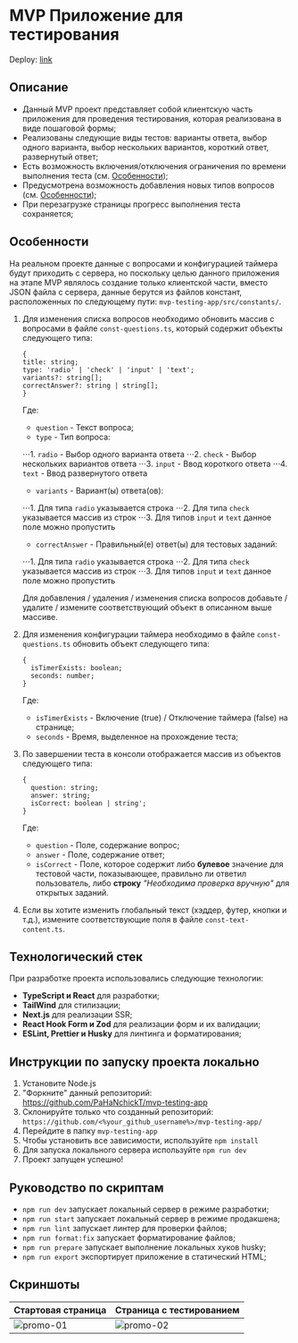 # MVP Приложение для тестирования

Deploy: [link](https://mvp-testing-app.vercel.app/)

## Описание

- Данный MVP проект представляет собой клиентскую часть приложения для проведения тестирования, которая реализована в виде пошаговой формы;
- Реализованы следующие виды тестов: варианты ответа, выбор одного варианта, выбор нескольких вариантов, короткий ответ, развернутый ответ;
- Есть возможность включения/отключения ограничения по времени выполнения теста (см. [Особенности](#Особенности));
- Предусмотрена возможность добавления новых типов вопросов (см. [Особенности](#Особенности));
- При перезагрузке страницы прогресс выполнения теста сохраняется;

## Особенности

На реальном проекте данные с вопросами и конфигурацией таймера будут приходить с сервера, но поскольку целью данного приложения на этапе MVP являлось создание только клиентской части, вместо JSON файла с сервера, данные берутся из файлов констант, расположенных по следующему пути: `mvp-testing-app/src/constants/`.

1. Для изменения списка вопросов необходимо обновить массив с вопросами в файле `const-questions.ts`, который содержит объекты следующего типа:

   ```
   {
   title: string;
   type: 'radio' | 'check' | 'input' | 'text';
   variants?: string[];
   correctAnswer?: string | string[];
   }
   ```

   Где:

   - `question` - Текст вопроса;
   - `type` - Тип вопроса:

   ⋅⋅⋅1. `radio` - Выбор одного варианта ответа
   ⋅⋅⋅2. `check` - Выбор нескольких вариантов ответа
   ⋅⋅⋅3. `input` - Ввод короткого ответа
   ⋅⋅⋅4. `text` - Ввод развернутого ответа

   - `variants` - Вариант(ы) ответа(ов):

   ⋅⋅⋅1. Для типа `radio` указывается строка
   ⋅⋅⋅2. Для типа `check` указывается массив из строк
   ⋅⋅⋅3. Для типов `input` и `text` данное поле можно пропустить

   - `correctAnswer` - Правильный(е) ответ(ы) для тестовых заданий:

   ⋅⋅⋅1. Для типа `radio` указывается строка
   ⋅⋅⋅2. Для типа `check` указывается массив из строк
   ⋅⋅⋅3. Для типов `input` и `text` данное поле можно пропустить

   Для добавления / удаления / изменения списка вопросов добавьте / удалите / измените соответствующий объект в описанном выше массиве.

2. Для изменения конфигурации таймера необходимо в файле `const-questions.ts` обновить объект следующего типа:

   ```
   {
     isTimerExists: boolean;
     seconds: number;
   }
   ```

   Где:

   - `isTimerExists` - Включение (true) / Отключение таймера (false) на странице;
   - `seconds` - Время, выделенное на прохождение теста;

3. По завершении теста в консоли отображается массив из объектов следующего типа:

   ```
   {
     question: string;
     answer: string;
     isCorrect: boolean | string';
   }
   ```

   Где:

   - `question` - Поле, содержание вопрос;
   - `answer` - Поле, содержание ответ;
   - `isCorrect` - Поле, которое содержит либо **булевое** значение для тестовой части, показывающее, правильно ли ответил пользователь, либо **строку** _"Необходима проверка вручную"_ для открытых заданий.

4. Если вы хотите изменить глобальный текст (хэддер, футер, кнопки и т.д.), измените соответствующие поля в файле `const-text-content.ts`.

## Технологический стек

При разработке проекта использовались следующие технологии:

- **TypeScript и React** для разработки;
- **TailWind** для стилизации;
- **Next.js** для реализации SSR;
- **React Hook Form и Zod** для реализации форм и их валидации;
- **ESLint, Prettier и Husky** для линтинга и форматирования;

## Инструкции по запуску проекта локально

1. Установите Node.js
2. "Форкните" данный репозиторий: https://github.com/PaHaNchickT/mvp-testing-app
3. Склонируйте только что созданный репозиторий: `https://github.com/<%your_github_username%>/mvp-testing-app/`
4. Перейдите в папку `mvp-testing-app`
5. Чтобы установить все зависимости, используйте `npm install`
6. Для запуска локального сервера используйте `npm run dev`
7. Проект запущен успешно!

## Руководство по скриптам

- `npm run dev` запускает локальный сервер в режиме разработки;
- `npm run start` запускает локальный сервер в режиме продакшена;
- `npm run lint` запускает линтер для проверки файлов;
- `npm run format:fix` запускает форматирование файлов;
- `npm run prepare` запускает выполнение локальных хуков husky;
- `npm run export` экспортирует приложение в статический HTML;

## Скриншоты

| Стартовая страница                                                                           | Страница с тестированием                                                                     |
| -------------------------------------------------------------------------------------------- | -------------------------------------------------------------------------------------------- |
| ![promo-01](https://github.com/user-attachments/assets/b85a599e-0ed5-4d81-b5d4-22f496419824) | ![promo-02](https://github.com/user-attachments/assets/fa5127fe-e56a-49ed-93c1-c58fbd5dddf8) |

```

```

